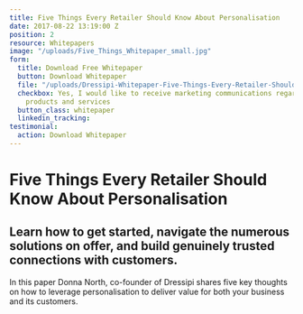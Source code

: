 ```yaml
---
title: Five Things Every Retailer Should Know About Personalisation
date: 2017-08-22 13:19:00 Z
position: 2
resource: Whitepapers
image: "/uploads/Five_Things_Whitepaper_small.jpg"
form:
  title: Download Free Whitepaper
  button: Download Whitepaper
  file: "/uploads/Dressipi-Whitepaper-Five-Things-Every-Retailer-Should-Know-About-Personalisation-a8c06d.pdf"
  checkbox: Yes, I would like to receive marketing communications regarding Dressipi
    products and services
  button_class: whitepaper
  linkedin_tracking: 
testimonial:
  action: Download Whitepaper
---
```


# Five Things Every Retailer Should Know About Personalisation

## Learn how to get started, navigate the numerous solutions on offer, and build genuinely trusted connections with customers.

In this paper Donna North, co-founder of Dressipi shares five key thoughts on how to leverage personalisation to deliver value for both your business and its customers.
